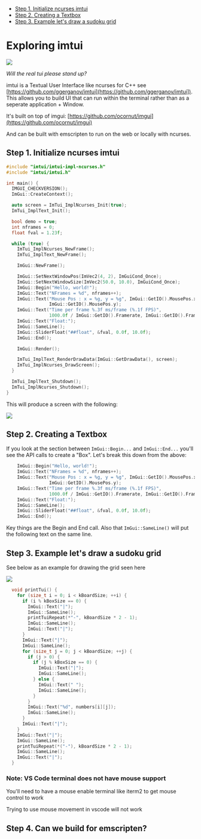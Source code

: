 <!-- vscode-markdown-toc -->
* [Step 1. Initialize ncurses imtui](#Step1.Initializencursesimtui)
* [Step 2. Creating a Textbox](#Step2.CreatingaTextbox)
* [Step 3. Example let's draw a sudoku grid](#Step3.Exampleletsdrawasudokugrid)

<!-- vscode-markdown-toc-config
	numbering=false
	autoSave=true
	/vscode-markdown-toc-config -->
<!-- /vscode-markdown-toc -->


# Exploring imtui 


<img src="https://i.imgur.com/NzkRioZ.png"/>

*Will the real tui please stand up?*

imtui is a Textual User Interface like ncurses for C++ see [https://github.com/ggerganov/imtui](https://github.com/ggerganov/imtui]). This allows you to build UI that can run within the terminal rather than as a seperate application + Window.

It's built on top of imgui: [https://github.com/ocornut/imgui](https://github.com/ocornut/imgui)

And can be built with emscripten to run on the web or locally with ncurses.


## <a name='Step1.Initializencursesimtui'></a>Step 1. Initialize ncurses imtui 

```c++
#include "imtui/imtui-impl-ncurses.h"
#include "imtui/imtui.h"

int main() {
  IMGUI_CHECKVERSION();
  ImGui::CreateContext();

  auto screen = ImTui_ImplNcurses_Init(true);
  ImTui_ImplText_Init();

  bool demo = true;
  int nframes = 0;
  float fval = 1.23f;

  while (true) {
    ImTui_ImplNcurses_NewFrame();
    ImTui_ImplText_NewFrame();

    ImGui::NewFrame();

    ImGui::SetNextWindowPos(ImVec2(4, 2), ImGuiCond_Once);
    ImGui::SetNextWindowSize(ImVec2(50.0, 10.0), ImGuiCond_Once);
    ImGui::Begin("Hello, world!");
    ImGui::Text("NFrames = %d", nframes++);
    ImGui::Text("Mouse Pos : x = %g, y = %g", ImGui::GetIO().MousePos.x,
                ImGui::GetIO().MousePos.y);
    ImGui::Text("Time per frame %.3f ms/frame (%.1f FPS)",
                1000.0f / ImGui::GetIO().Framerate, ImGui::GetIO().Framerate);
    ImGui::Text("Float:");
    ImGui::SameLine();
    ImGui::SliderFloat("##float", &fval, 0.0f, 10.0f);
    ImGui::End();

    ImGui::Render();

    ImTui_ImplText_RenderDrawData(ImGui::GetDrawData(), screen);
    ImTui_ImplNcurses_DrawScreen();
  }

  ImTui_ImplText_Shutdown();
  ImTui_ImplNcurses_Shutdown();
}
```

This will produce a screen with the following:

<img src="https://i.imgur.com/wqhLlrH.png"/>

## <a name='Step2.CreatingaTextbox'></a>Step 2. Creating a Textbox
If you look at the section between `ImGui::Begin...` and `ImGui::End...` you'll see the API calls to create a "Box". Let's break this down from the above:

```c++
    ImGui::Begin("Hello, world!");                                            // Title Shown
    ImGui::Text("NFrames = %d", nframes++);                                   // Draw text in a row of the textbox
    ImGui::Text("Mouse Pos : x = %g, y = %g", ImGui::GetIO().MousePos.x,
                ImGui::GetIO().MousePos.y);
    ImGui::Text("Time per frame %.3f ms/frame (%.1f FPS)",
                1000.0f / ImGui::GetIO().Framerate, ImGui::GetIO().Framerate);
    ImGui::Text("Float:");
    ImGui::SameLine();                                                        // Draw on the same line
    ImGui::SliderFloat("##float", &fval, 0.0f, 10.0f);
    ImGui::End();
```

Key things are the Begin and End call. Also that `ImGui::SameLine()` will put the following text on the same line.

## <a name='Step3.Exampleletsdrawasudokugrid'></a>Step 3. Example let's draw a sudoku grid

See below as an example for drawing the grid seen here

<img src="https://i.imgur.com/JOAk0U3.png"/>

```c++
  void printTui() {
    for (size_t i = 0; i < kBoardSize; ++i) {
      if (i % kBoxSize == 0) {
        ImGui::Text("|");
        ImGui::SameLine();
        printTuiRepeat(*"-", kBoardSize * 2 - 1);
        ImGui::SameLine();
        ImGui::Text("|");
      }
      ImGui::Text("|");
      ImGui::SameLine();
      for (size_t j = 0; j < kBoardSize; ++j) {
        if (j > 0) {
          if (j % kBoxSize == 0) {
            ImGui::Text("|");
            ImGui::SameLine();
          } else {
            ImGui::Text(" ");
            ImGui::SameLine();
          }
        }
        ImGui::Text("%d", numbers[i][j]);
        ImGui::SameLine();
      }
      ImGui::Text("|");
    }
    ImGui::Text("|");
    ImGui::SameLine();
    printTuiRepeat(*("-"), kBoardSize * 2 - 1);
    ImGui::SameLine();
    ImGui::Text("|");
  }
```

### Note: VS Code terminal does not have mouse support
You'll need to have a mouse enable terminal like iterm2 to get mouse control to work

Trying to use mouse movement in vscode will not work


## Step 4. Can we build for emscripten? 